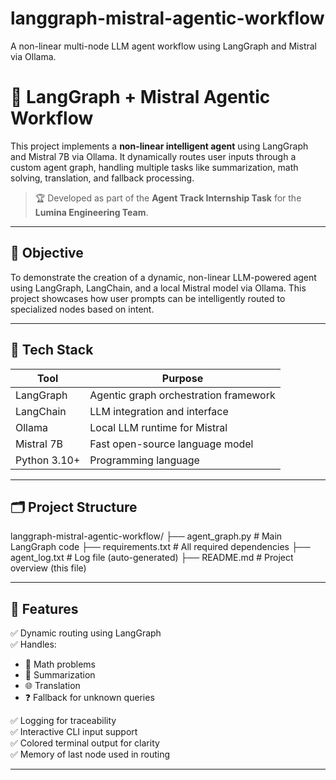# langgraph-mistral-agentic-workflow
A non-linear multi-node LLM agent workflow using LangGraph and Mistral via Ollama.
# 🤖 LangGraph + Mistral Agentic Workflow

This project implements a **non-linear intelligent agent** using LangGraph and Mistral 7B via Ollama. It dynamically routes user inputs through a custom agent graph, handling multiple tasks like summarization, math solving, translation, and fallback processing.

> 🏆 Developed as part of the **Agent Track Internship Task** for the **Lumina Engineering Team**.

---

## 🎯 Objective

To demonstrate the creation of a dynamic, non-linear LLM-powered agent using LangGraph, LangChain, and a local Mistral model via Ollama. This project showcases how user prompts can be intelligently routed to specialized nodes based on intent.

---

## 🔧 Tech Stack

| Tool         | Purpose                               |
|--------------|----------------------------------------|
| LangGraph    | Agentic graph orchestration framework  |
| LangChain    | LLM integration and interface          |
| Ollama       | Local LLM runtime for Mistral          |
| Mistral 7B   | Fast open-source language model        |
| Python 3.10+ | Programming language                   |

---

## 🗂️ Project Structure

langgraph-mistral-agentic-workflow/
├── agent_graph.py # Main LangGraph code
├── requirements.txt # All required dependencies
├── agent_log.txt # Log file (auto-generated)
├── README.md # Project overview (this file)

---

## 🚀 Features

✅ Dynamic routing using LangGraph  
✅ Handles:
- 🔢 Math problems  
- 📝 Summarization  
- 🌐 Translation  
- ❓ Fallback for unknown queries  

✅ Logging for traceability  
✅ Interactive CLI input support  
✅ Colored terminal output for clarity  
✅ Memory of last node used in routing

---


